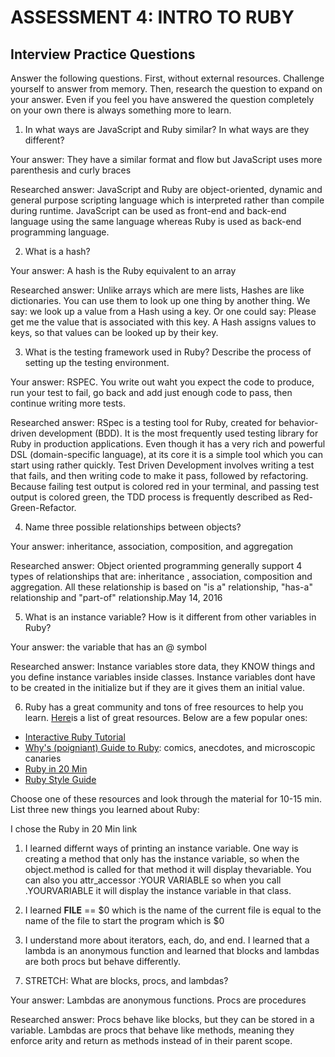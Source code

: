 # ASSESSMENT 4: INTRO TO RUBY
## Interview Practice Questions

Answer the following questions. First, without external resources. Challenge yourself to answer from memory. Then, research the question to expand on your answer. Even if you feel you have answered the question completely on your own there is always something more to learn.   

1. In what ways are JavaScript and Ruby similar? In what ways are they different?

  Your answer: They have a similar format and flow but JavaScript uses more parenthesis and curly braces

  Researched answer: JavaScript and Ruby are object-oriented, dynamic and general purpose scripting language which is interpreted rather than compile during runtime. JavaScript can be used as front-end and back-end language using the same language whereas Ruby is used as back-end programming language.




2. What is a hash?

  Your answer: A hash is the Ruby equivalent to an array

  Researched answer: Unlike arrays which are mere lists, Hashes are like dictionaries. You can use them to look up one thing by another thing. We say: we look up a value from a Hash using a key. Or one could say: Please get me the value that is associated with this key. A Hash assigns values to keys, so that values can be looked up by their key.



3. What is the testing framework used in Ruby? Describe the process of setting up the testing environment.

  Your answer: RSPEC. You write out waht you expect the code to produce, run your test to fail, go back and add just enough code to pass, then continue writing more tests.

  Researched answer: RSpec is a testing tool for Ruby, created for behavior-driven development (BDD). It is the most frequently used testing library for Ruby in production applications. Even though it has a very rich and powerful DSL (domain-specific language), at its core it is a simple tool which you can start using rather quickly. Test Driven Development involves writing a test that fails, and then writing code to make it pass, followed by refactoring. Because failing test output is colored red in your terminal, and passing test output is colored green, the TDD process is frequently described as Red-Green-Refactor.


4. Name three possible relationships between objects?

  Your answer: inheritance, association, composition, and aggregation

  Researched answer: Object oriented programming generally support 4 types of relationships that are: inheritance , association, composition and aggregation. All these relationship is based on "is a" relationship, "has-a" relationship and "part-of" relationship.May 14, 2016




5. What is an instance variable? How is it different from other variables in Ruby?

  Your answer: the variable that has an @ symbol

  Researched answer: Instance variables store data, they KNOW things and you define instance variables inside classes. Instance variables dont have to be created in the initialize but if they are it gives them an initial value.



6. Ruby has a great community and tons of free resources to help you learn. [Here](https://www.ruby-lang.org/en/documentation/)is a list of great resources. Below are a few popular ones:
- [Interactive Ruby Tutorial](http://tryruby.org/levels/1/challenges/0)
- [Why's (poigniant) Guide to Ruby](http://poignant.guide/book/chapter-1.html): comics, anecdotes, and microscopic canaries
- [Ruby in 20 Min](https://www.ruby-lang.org/en/documentation/quickstart/)
- [Ruby Style Guide](https://rubystyle.guide/)

Choose one of these resources and look through the material for 10-15 min. List three new things you learned about Ruby:

I chose the Ruby in 20 Min link

1) I learned differnt ways of printing an instance variable. One way is creating a method that only has the instance variable, so when the object.method is called for that method it will display thevariable. You can also you attr_accessor :YOUR VARIABLE so when you call .YOURVARIABLE it will display the instance variable in that class.

2) I learned __FILE__ == $0 which is the name of the current file is equal to the name of the file to start the program which is $0

3) I understand more about iterators, each, do, and end. I learned that a lambda is an anonymous function and learned that blocks and lambdas are both procs but behave differently.


7. STRETCH: What are blocks, procs, and lambdas?

  Your answer: Lambdas are anonymous functions. Procs are procedures 

  Researched answer: Procs behave like blocks, but they can be stored in a variable. Lambdas are procs that behave like methods, meaning they enforce arity and return as methods instead of in their parent scope.

